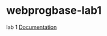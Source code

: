 # webprogbase-lab1
lab 1
[Documentation](https://docs.google.com/document/d/1GXvIde18_2hWc1vcGkQBtE6E7G2NhbPQcnMWVwEn69Q/edit?usp=sharing)
